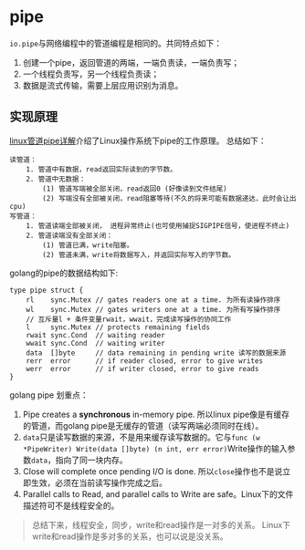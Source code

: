 # pipe

```io.pipe```与网络编程中的管道编程是相同的。共同特点如下：

1. 创建一个pipe，返回管道的两端，一端负责读，一端负责写；
2. 一个线程负责写，另一个线程负责读；
3. 数据是流式传输，需要上层应用识别为消息。

## 实现原理

[linux管道pipe详解](https://blog.csdn.net/oguro/article/details/53841949)介绍了Linux操作系统下pipe的工作原理。 总结如下：

```
读管道：
	1. 管道中有数据，read返回实际读到的字节数。
	2. 管道中无数据：
		(1) 管道写端被全部关闭，read返回0 (好像读到文件结尾)
		(2) 写端没有全部被关闭，read阻塞等待(不久的将来可能有数据递达，此时会让出cpu)
写管道：
	1. 管道读端全部被关闭， 进程异常终止(也可使用捕捉SIGPIPE信号，使进程不终止)
	2. 管道读端没有全部关闭：
		(1) 管道已满，write阻塞。
		(2) 管道未满，write将数据写入，并返回实际写入的字节数。
```

golang的pipe的数据结构如下:

```
type pipe struct {
	rl    sync.Mutex // gates readers one at a time. 为所有读操作排序
	wl    sync.Mutex // gates writers one at a time. 为所有写操作排序
	// 互斥量l + 条件变量rwait，wwait，完成读写操作的协同工作
	l     sync.Mutex // protects remaining fields
	rwait sync.Cond  // waiting reader
	wwait sync.Cond  // waiting writer
	data  []byte     // data remaining in pending write 读写的数据来源
	rerr  error      // if reader closed, error to give writes
	werr  error      // if writer closed, error to give reads
}

```

golang pipe 划重点：

1. Pipe creates a **synchronous** in-memory pipe. 所以linux pipe像是有缓存的管道，而golang pipe是无缓存的管道（读写两端必须同时在线）。
2. ```data```只是读写数据的来源，不是用来缓存读写数据的。它与```func (w *PipeWriter) Write(data []byte) (n int, err error)```Write操作的输入参数```data```，指向了同一块内存。
3. Close will complete once pending I/O is done. 所以```close```操作也不是说立即生效，必须在当前读写操作完成之后。
4. Parallel calls to Read, and parallel calls to Write are safe。Linux下的文件描述符可不是线程安全的。

>
> 总结下来，线程安全，同步，write和read操作是一对多的关系。
> Linux下write和read操作是多对多的关系，也可以说是没关系。

